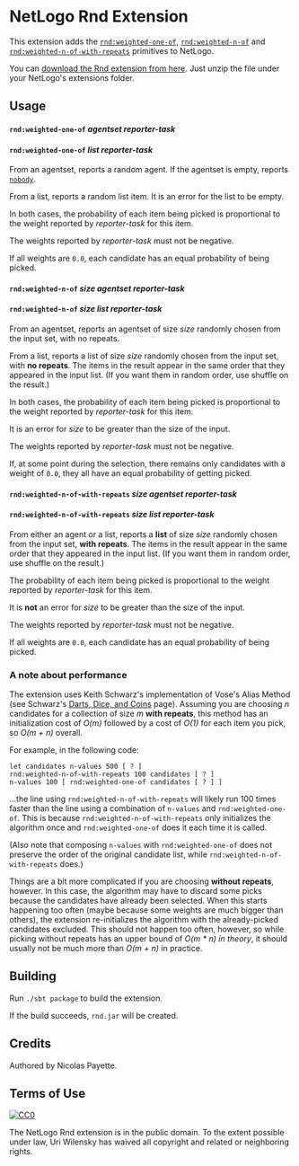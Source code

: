 # NetLogo Rnd Extension

This extension adds the [`rnd:weighted-one-of`](#rndweighted-one-of--agentset-reporter-task), [`rnd:weighted-n-of`](#rndweighted-n-of-size-agentset-reporter-task) and [`rnd:weighted-n-of-with-repeats`](#rndweighted-n-of-with-repeats-size-agentset-reporter-task) primitives to NetLogo.

You can [download the Rnd extension from here](https://github.com/NetLogo/Rnd-Extension/releases/download/v1.1.0/rnd.zip). Just unzip the file under your NetLogo's extensions folder.

## Usage

#### `rnd:weighted-one-of`  _agentset_ _reporter-task_
#### `rnd:weighted-one-of`  _list_ _reporter-task_

From an agentset, reports a random agent. If the agentset is empty, reports [`nobody`](http://ccl.northwestern.edu/netlogo/docs/dictionary.html#nobody).

From a list, reports a random list item. It is an error for the list to be empty.

In both cases, the probability of each item being picked is proportional to the weight reported by _reporter-task_ for this item.

The weights reported by _reporter-task_ must not be negative.

If all weights are `0.0`, each candidate has an equal probability of being picked.

#### `rnd:weighted-n-of` _size_ _agentset_ _reporter-task_
#### `rnd:weighted-n-of` _size_ _list_ _reporter-task_

From an agentset, reports an agentset of size _size_ randomly chosen from the input set, with no repeats.

From a list, reports a list of size _size_ randomly chosen from the input set, with **no repeats**. The items in the result appear in the same order that they appeared in the input list. (If you want them in random order, use shuffle on the result.)

In both cases, the probability of each item being picked is proportional to the weight reported by _reporter-task_ for this item.

It is an error for _size_ to be greater than the size of the input.

The weights reported by _reporter-task_ must not be negative.

If, at some point during the selection, there remains only candidates with a weight of `0.0`, they all have an equal probability of getting picked.

#### `rnd:weighted-n-of-with-repeats` _size_ _agentset_ _reporter-task_
#### `rnd:weighted-n-of-with-repeats` _size_ _list_ _reporter-task_

From either an agent or a list, reports a **list** of size _size_ randomly chosen from the input set, **with repeats**. The items in the result appear in the same order that they appeared in the input list. (If you want them in random order, use shuffle on the result.)

The probability of each item being picked is proportional to the weight reported by _reporter-task_ for this item.

It is **not** an error for _size_ to be greater than the size of the input.

The weights reported by _reporter-task_ must not be negative.

If all weights are `0.0`, each candidate has an equal probability of being picked.

### A note about performance

The extension uses Keith Schwarz's implementation of Vose's Alias Method (see Schwarz's [Darts, Dice, and Coins](http://www.keithschwarz.com/darts-dice-coins/) page). Assuming you are choosing _n_ candidates for a collection of size _m_ **with repeats**, this method has an initialization cost of _O(m)_ followed by a cost of _O(1)_ for each item you pick, so _O(m + n)_ overall.

For example, in the following code:

    let candidates n-values 500 [ ? ]
    rnd:weighted-n-of-with-repeats 100 candidates [ ? ]
    n-values 100 [ rnd:weighted-one-of candidates [ ? ] ]

...the line using `rnd:weighted-n-of-with-repeats` will likely run 100 times faster than the line using a combination of `n-values` and `rnd:weighted-one-of`. This is because `rnd:weighted-n-of-with-repeats` only initializes the algorithm once and `rnd:weighted-one-of` does it each time it is called.

(Also note that composing `n-values` with `rnd:weighted-one-of` does not preserve the order of the original candidate list, while `rnd:weighted-n-of-with-repeats` does.)

Things are a bit more complicated if you are choosing **without repeats**, however. In this case, the algorithm may have to discard some picks because the candidates have already been selected. When this starts happening too often (maybe because some weights are much bigger than others), the extension re-initializes the algorithm with the already-picked candidates excluded. This should not happen too often, however, so while picking without repeats has an upper bound of _O(m * n)_ _in theory_, it should usually not be much more than _O(m + n)_ in practice.

## Building

Run `./sbt package` to build the extension.

If the build succeeds, `rnd.jar` will be created.

## Credits

Authored by Nicolas Payette.

## Terms of Use

[![CC0](http://i.creativecommons.org/p/zero/1.0/88x31.png)](http://creativecommons.org/publicdomain/zero/1.0/)

The NetLogo Rnd extension is in the public domain. To the extent possible under law, Uri Wilensky has waived all copyright and related or neighboring rights.
